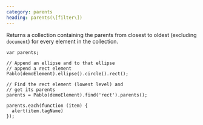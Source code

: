 ```yaml
---
category: parents
heading: parents(\[filter\])
---
```


Returns a collection containing the parents from closest to oldest (excluding `document`) for every element in the collection.

    var parents;

    // Append an ellipse and to that ellipse  
    // append a rect element
    Pablo(demoElement).ellipse().circle().rect();

    // Find the rect element (lowest level) and 
    // get its parents
    parents = Pablo(demoElement).find('rect').parents();

    parents.each(function (item) {
      alert(item.tagName)
    });